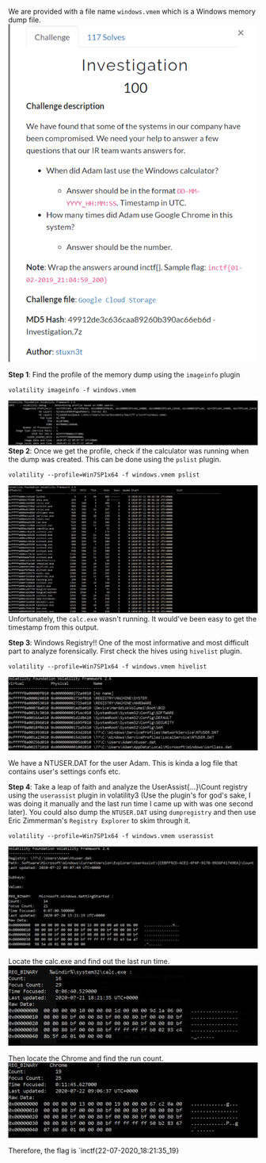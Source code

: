 We are provided with a file name `windows.vmem` which is a Windows memory dump file.
![Challenge Description](challenge.png)

**Step 1**: Find the profile of the memory dump using the `imageinfo` plugin
```
volatility imageinfo -f windows.vmem
```
![imageinfo output](imageinfo.png)
**Step 2**: Once we get the profile, check if the calculator was running when the dump was created. This can be done using the `pslist` plugin.
```
volatility --profile=Win7SP1x64 -f windows.vmem pslist
```
![process list](pslist.png)
Unfortunately, the `calc.exe` wasn't running. It would've been easy to get the timestamp from this output.

**Step 3**: Windows Registry!! One of the most informative and most difficult part to analyze forensically. First check the hives using `hivelist` plugin.
```
volatility --profile=Win7SP1x64 -f windows.vmem hivelist
```
![registry hive list](hivelist.png)

We have a NTUSER.DAT for the user Adam. This is kinda a log file that contains user's settings confs etc.

**Step 4**: Take a leap of faith and analyze the UserAssist\{...}\Count registry using the `userassist` plugin in volatility3 (Use the plugin's for god's sake, I was doing it
manually and the last run time I came up with was one second later). You could also dump the `NTUSER.DAT` using `dumpregistry` and then use Eric Zimmerman's `Registry Explorer` 
to skim through it.
```
volatility --profile=Win7SP1x64 -f windows.vmem userassist
```
![userassist count](userassist.png)

Locate the calc.exe and find out the last run time.
![calc.exe values](calc.png)

Then locate the Chrome and find the run count.
![chrome.exe values](chrome.png)

Therefore, the flag is `inctf{22-07-2020_18:21:35_19}
